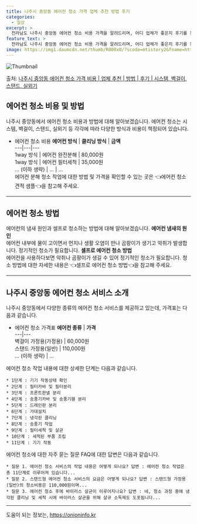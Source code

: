 ```yaml
---
title: 나주시 중앙동 에어컨 청소 가격 업체 추천 방법 후기
categories:
  - 일상
excerpt: >
  전라남도 나주시 중앙동 에어컨 청소 비용 가격을 알려드리며, 어디 업체가 좋은지 후기를 통해 알아보겠습니다. 현재 글에서는 시스템, 벽걸이, 스탠드, 실외기 각각에 대해 청소 비용이 나와 있으니 참고하시면 되겠습니다. 에어컨 분해 청소 방법 보기 👈 클릭셀프 에어컨 청소 방법 보기👈 클릭나주시 중앙동 에어컨 청소 비용시스템에어컨 방식클리닝방식금액1way 방식에어컨 완전분해80,000원1way 방식에어컨 필터세척35,000원2way 방식에어컨 완전분해90,000원2way 방식에어컨 필터세척35,000원4way 방식에어컨 완전분해120,000원4way 방식에어컨 필터세척35,000원원형방식에어컨 완전분해140,000원원형방식에어컨 필터세척35,000원에어컨 청소 견적 샘플 보기 👈 클릭에어컨 냄새의 원인에어..
feature_text: >
  전라남도 나주시 중앙동 에어컨 청소 비용 가격을 알려드리며, 어디 업체가 좋은지 후기를 통해 알아보겠습니다. 현재 글에서는 시스템, 벽걸이, 스탠드, 실외기 각각에 대해 청소 비용이 나와 있으니 참고하시면 되겠습니다. 에어컨 분해 청소 방법 보기 👈 클릭셀프 에어컨 청소 방법 보기👈 클릭나주시 중앙동 에어컨 청소 비용시스템에어컨 방식클리닝방식금액1way 방식에어컨 완전분해80,000원1way 방식에어컨 필터세척35,000원2way 방식에어컨 완전분해90,000원2way 방식에어컨 필터세척35,000원4way 방식에어컨 완전분해120,000원4way 방식에어컨 필터세척35,000원원형방식에어컨 완전분해140,000원원형방식에어컨 필터세척35,000원에어컨 청소 견적 샘플 보기 👈 클릭에어컨 냄새의 원인에어..
image: https://img1.daumcdn.net/thumb/R800x0/?scode=mtistory2&fname=https%3A%2F%2Fblog.kakaocdn.net%2Fdn%2Fbdi4Bg%2FbtsHwultNQp%2F1lxBeLN1Uewow8HumaSva0%2Fimg.webp
---
```


![Thumbnail](https://img1.daumcdn.net/thumb/R800x0/?scode=mtistory2&fname=https%3A%2F%2Fblog.kakaocdn.net%2Fdn%2Fbdi4Bg%2FbtsHwultNQp%2F1lxBeLN1Uewow8HumaSva0%2Fimg.webp)

<p>출처: <a href="https://onioninfo.kr/entry/%EB%82%98%EC%A3%BC%EC%8B%9C-%EC%A4%91%EC%95%99%EB%8F%99-%EC%97%90%EC%96%B4%EC%BB%A8-%EC%B2%AD%EC%86%8C-%EA%B0%80%EA%B2%A9-%EB%B9%84%EC%9A%A9-%EC%97%85%EC%B2%B4-%EC%B6%94%EC%B2%9C-%EB%B0%A9%EB%B2%95-%ED%9B%84%EA%B8%B0-%EC%8B%9C%EC%8A%A4%ED%85%9C-%EB%B2%BD%EA%B1%B8%EC%9D%B4-%EC%8A%A4%ED%83%A0%EB%93%9C-%EC%8B%A4%EC%99%B8%EA%B8%B0" rel="dofollow">나주시 중앙동 에어컨 청소 가격 비용 | 업체 추천 | 방법 | 후기 | 시스템, 벽걸이, 스탠드, 실외기</a> </p>

## 에어컨 청소 비용 및 방법

나주시 중앙동에서 에어컨 청소 비용과 방법에 대해 알아보겠습니다. 에어컨 청소는 시스템, 벽걸이, 스탠드, 실외기 등 각각에 따라 다양한
방식과 비용이 책정되어 있습니다.

  * 에어컨 청소 비용
**에어컨 방식** | **클리닝 방식** | **금액**  
---|---|---  
1way 방식 | 에어컨 완전분해 | 80,000원  
1way 방식 | 에어컨 필터세척 | 35,000원  
... (이하 생략) | ... | ...  
에어컨 분해 청소 작업에 대한 방법 및 가격을 확인할 수 있는 곳은 👈에어컨 청소 견적 샘플👈을 참고해 주세요.



* * *



## 에어컨 청소 방법

에어컨의 냄새 원인과 셀프로 청소하는 방법에 대해 알아보겠습니다. **에어컨 냄새의 원인**  
에어컨 내부에 물이 고이면서 먼지나 생활 오염이 만나 곰팡이가 생기고 악취가 발생합니다. 정기적인 청소가 필요합니다. **셀프로 에어컨 청소
방법**  
에어컨을 사용하다보면 악취나 곰팡이가 생길 수 있어 정기적인 청소가 필요합니다. 청소 방법에 대한 자세한 내용은 👈셀프로 에어컨 청소
방법👈을 참고해 주세요.



* * *



## 나주시 중앙동 에어컨 청소 서비스 소개

나주시 중앙동에서 다양한 종류의 에어컨 청소 서비스를 제공하고 있는데, 가격표는 다음과 같습니다.

  * 에어컨 청소 가격표
**에어컨 종류** | **가격**  
---|---  
벽걸이 가정용(가정용) | 60,000원  
스탠드 가정용(일반) | 110,000원  
... (이하 생략) | ...  
  


에어컨 청소 작업 내용에 대한 상세한 단계는 다음과 같습니다.

    * 1단계 : 기기 작동상태 확인
    * 2단계 : 필터카바 및 필터분리
    * 3단계 : 프론트판넬 분리
    * 4단계 : 송풍기카바 및 송풍기휀 분리
    * 5단계 : 드레인판 분리
    * 6단계 : 가대설치
    * 7단계 : 냉각핀 클리닝
    * 8단계 : 송풍기 작업
    * 9단계 : 필터세척 및 살균
    * 10단계 : 세척된 부품 조립
    * 11단계 : 기기 작동
에어컨 청소에 대한 자주 묻는 질문 FAQ에 대한 답변은 다음과 같습니다.

    * 질문 1. 에어컨 청소 서비스의 작업 내용은 어떻게 되나요? 답변 : 에어컨 청소 작업은 총 11단계로 이루어져 있습니다...
    * 질문 2. 스탠드형 에어컨 청소 서비스의 요금은 어떻게 되나요? 답변 : 스탠드형 가정용(일반)의 청소비용은 110,000원이며...
    * 질문 3. 에어컨 청소 후에 바이러스 살균이 이루어지나요? 답변 : 네, 청소 과정 중에 냉각핀 클리닝 및 세척 시에 바이러스 살균을 위해 살규 소독제도 도포됩니다...



* * *





 

도움이 되는 정보는, <a href="https://onioninfo.kr" rel="dofollow">https://onioninfo.kr</a>


